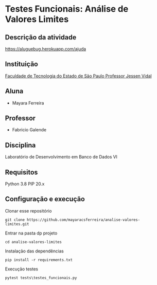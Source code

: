# Testes Funcionais: Análise de Valores Limites

## Descrição da atividade
https://aluguebug.herokuapp.com/ajuda

## Instituição
[Faculdade de Tecnologia do Estado de São Paulo Professor Jessen Vidal](https://fatecsjc-prd.azurewebsites.net/)

## Aluna
- Mayara Ferreira

## Professor
- Fabricio Galende

## Disciplina 
Laboratório de Desenvolvimento em Banco de Dados VI

## Requisitos
Python 3.8
PIP 20.x

## Configuração e execução
Clonar esse repositório
```
git clone https://github.com/mayaracsferreira/analise-valores-limites.git
```

Entrar na pasta dp projeto
```
cd analise-valores-limites
```

Instalação das dependências
```
pip install -r requirements.txt
```

Execução testes
```
pytest tests\testes_funcionais.py
```